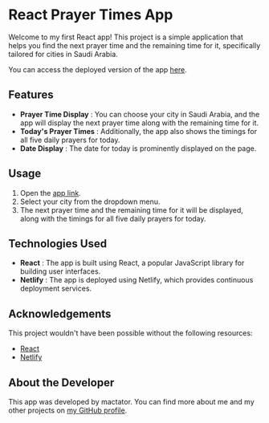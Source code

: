 # React Prayer Times App

Welcome to my first React app! This project is a simple application that helps you find the next prayer time and the remaining time for it, specifically tailored for cities in Saudi Arabia.

You can access the deployed version of the app [here](https://66061e25677a3d7649f0439b--funny-capybara-9472fc.netlify.app/).

## Features

* **Prayer Time Display** : You can choose your city in Saudi Arabia, and the app will display the next prayer time along with the remaining time for it.
* **Today's Prayer Times** : Additionally, the app also shows the timings for all five daily prayers for today.
* **Date Display** : The date for today is prominently displayed on the page.

## Usage

1. Open the [app link](https://66061e25677a3d7649f0439b--funny-capybara-9472fc.netlify.app/).
2. Select your city from the dropdown menu.
3. The next prayer time and the remaining time for it will be displayed, along with the timings for all five daily prayers for today.

## Technologies Used

* **React** : The app is built using React, a popular JavaScript library for building user interfaces.
* **Netlify** : The app is deployed using Netlify, which provides continuous deployment services.

## Acknowledgements

This project wouldn't have been possible without the following resources:

* [React](https://reactjs.org/)
* [Netlify](https://www.netlify.com/)

## About the Developer

This app was developed by mactator. You can find more about me and my other projects on [my GitHub profile](https://github.com/mactator).
